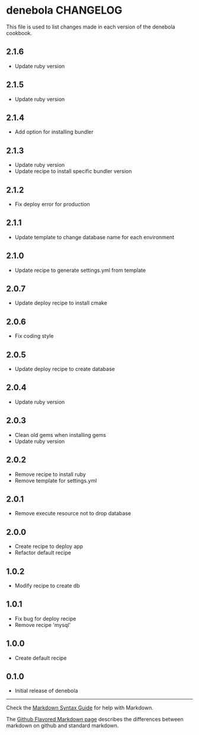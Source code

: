 # denebola CHANGELOG

This file is used to list changes made in each version of the denebola cookbook.

## 2.1.6
- Update ruby version

## 2.1.5
- Update ruby version

## 2.1.4
- Add option for installing bundler

## 2.1.3
- Update ruby version
- Update recipe to install specific bundler version

## 2.1.2
- Fix deploy error for production

## 2.1.1
- Update template to change database name for each environment

## 2.1.0
- Update recipe to generate settings.yml from template

## 2.0.7
- Update deploy recipe to install cmake

## 2.0.6
- Fix coding style

## 2.0.5
- Update deploy recipe to create database

## 2.0.4
- Update ruby version

## 2.0.3
- Clean old gems when installing gems
- Update ruby version

## 2.0.2
- Remove recipe to install ruby
- Remove template for settings.yml

## 2.0.1
- Remove execute resource not to drop database

## 2.0.0
- Create recipe to deploy app
- Refactor default recipe

## 1.0.2
- Modify recipe to create db

## 1.0.1
- Fix bug for deploy recipe
- Remove recipe 'mysql'

## 1.0.0
- Create default recipe

## 0.1.0
- Initial release of denebola

- - -
Check the [Markdown Syntax Guide](http://daringfireball.net/projects/markdown/syntax) for help with Markdown.

The [Github Flavored Markdown page](http://github.github.com/github-flavored-markdown/) describes the differences between markdown on github and standard markdown.
